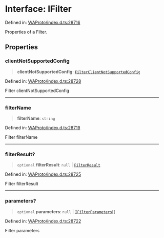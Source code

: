 # Interface: IFilter

Defined in: [WAProto/index.d.ts:28716](https://github.com/Fokusdotid/Baileys/blob/982cc5b3c62bfc7b56d2f8f8427b6c1a2dda856f/WAProto/index.d.ts#L28716)

Properties of a Filter.

## Properties

### clientNotSupportedConfig

> **clientNotSupportedConfig**: [`FilterClientNotSupportedConfig`](../enumerations/FilterClientNotSupportedConfig.md)

Defined in: [WAProto/index.d.ts:28728](https://github.com/Fokusdotid/Baileys/blob/982cc5b3c62bfc7b56d2f8f8427b6c1a2dda856f/WAProto/index.d.ts#L28728)

Filter clientNotSupportedConfig

***

### filterName

> **filterName**: `string`

Defined in: [WAProto/index.d.ts:28719](https://github.com/Fokusdotid/Baileys/blob/982cc5b3c62bfc7b56d2f8f8427b6c1a2dda856f/WAProto/index.d.ts#L28719)

Filter filterName

***

### filterResult?

> `optional` **filterResult**: `null` \| [`FilterResult`](../enumerations/FilterResult.md)

Defined in: [WAProto/index.d.ts:28725](https://github.com/Fokusdotid/Baileys/blob/982cc5b3c62bfc7b56d2f8f8427b6c1a2dda856f/WAProto/index.d.ts#L28725)

Filter filterResult

***

### parameters?

> `optional` **parameters**: `null` \| [`IFilterParameters`](IFilterParameters.md)[]

Defined in: [WAProto/index.d.ts:28722](https://github.com/Fokusdotid/Baileys/blob/982cc5b3c62bfc7b56d2f8f8427b6c1a2dda856f/WAProto/index.d.ts#L28722)

Filter parameters
